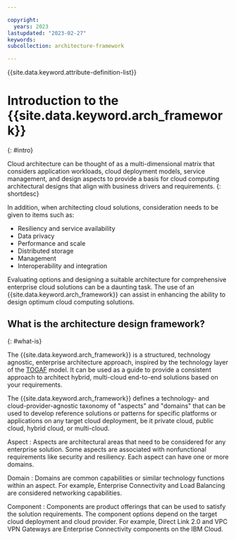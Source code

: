 ```yaml
---

copyright:
  years: 2023
lastupdated: "2023-02-27"
keywords:
subcollection: architecture-framework

---
```


{{site.data.keyword.attribute-definition-list}}


# Introduction to the {{site.data.keyword.arch_framework}}
{: #intro}

Cloud architecture can be thought of as a multi-dimensional matrix that considers application workloads, cloud deployment models, service management, and design aspects to provide a basis for cloud computing architectural designs that align with business drivers and requirements.
{: shortdesc}

In addition, when architecting cloud solutions, consideration needs to be given to items such as:
* Resiliency and service availability
* Data privacy
* Performance and scale
* Distributed storage
* Management
* Interoperability and integration

Evaluating options and designing a suitable architecture for comprehensive enterprise cloud solutions can be a daunting task. The use of an {{site.data.keyword.arch_framework}} can assist in enhancing the ability to design optimum cloud computing solutions.

## What is the architecture design framework?
{: #what-is}

The {{site.data.keyword.arch_framework}} is a structured, technology agnostic, enterprise architecture approach, inspired by the technology layer of the [TOGAF](https://www.opengroup.org/togaf) model. It can be used as a guide to provide a consistent approach to architect hybrid, multi-cloud end-to-end solutions based on your requirements.

The {{site.data.keyword.arch_framework}} defines a technology- and cloud-provider-agnostic taxonomy of "aspects" and "domains" that can be used to develop reference solutions or patterns for specific platforms or applications on any target cloud deployment, be it private cloud, public cloud, hybrid cloud, or multi-cloud.

Aspect
    : Aspects are architectural areas that need to be considered for any enterprise solution. Some aspects are associated with nonfunctional requirements like security and resiliency. Each aspect can have one or more domains.

Domain
    : Domains are common capabilities or similar technology functions within an aspect. For example, Enterprise Connectivity and Load Balancing are considered networking capabilities.

Component
    : Components are product offerings that can be used to satisfy the solution requirements. The component options depend on the target cloud deployment and cloud provider. For example, Direct Link 2.0 and VPC VPN Gateways are Enterprise Connectivity components on the IBM Cloud.
